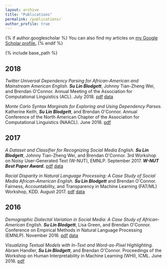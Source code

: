 ```yaml
---
layout: archive
title: "Publications"
permalink: /publications/
author_profile: true
---
```


{% if author.googlescholar %}
  You can also find my articles on <u><a href="{{author.googlescholar}}">my Google Scholar profile</a>.</u>
{% endif %}

{% include base_path %}

## 2018

*Twitter Universal Dependency Parsing for African-American and Mainstream American English.* ***Su Lin Blodgett***, Johnny Tian-Zheng Wei, and Brendan O'Connor. Annual Meeting of the Association for Computational Linguistics (ACL). July 2018. [pdf](http://aclweb.org/anthology/P18-1131) [data](http://slanglab.cs.umass.edu/TwitterAAE/)

*Monte Carlo Syntax Marginals for Exploring and Using Dependency Parses.* Katherine Keith, ***Su Lin Blodgett***, and Brendan O'Connor. Annual Conference of the North American Chapter of the Association for Computational Linguistics (NAACL). June 2018. [pdf](http://www.aclweb.org/anthology/N18-1084)

## 2017

*A Dataset and Classifier for Recognizing Social Media English.* ***Su Lin Blodgett***, Johnny Tian-Zheng Wei, and Brendan O'Connor. 3rd Workshop on Noisy User-Generated Text (W-NUT), EMNLP. September 2017. ***W-NUT Best Paper Award.*** [pdf](http://noisy-text.github.io/2017/pdf/WNUT08.pdf) [data](http://slanglab.cs.umass.edu/TwitterLangID/)

*Racial Disparity in Natural Language Processing: A Case Study of Social Media African-American English.* ***Su Lin Blodgett*** and Brendan O'Connor. Fairness, Accountability, and Transparency in Machine Learning (FAT/ML) Workshop, KDD. August 2017. [pdf](https://arxiv.org/pdf/1707.00061.pdf) [data](http://slanglab.cs.umass.edu/TwitterLangID/)

## 2016
*Demographic Dialectal Variation in Social Media: A Case Study of African-American English.* ***Su Lin Blodgett***, Lisa Green, and Brendan O'Connor. Conference on Empirical Methods in Natural Language Processing (EMNLP). November 2016. [pdf](https://aclweb.org/anthology/D16-1120) [data](http://slanglab.cs.umass.edu/TwitterAAE/)

*Visualizing Textual Models with In-Text and Word-as-Pixel Highlighting.* Abram Handler, ***Su Lin Blodgett***, and Brendan O'Connor. Proceedings of the Workshop on Human Interpretability in Machine Learning (WHI), ICML. June 2016. [pdf](https://arxiv.org/pdf/1606.06352v1.pdf)

<!-- {% for post in site.publications reversed %}
  {% include archive-single.html %}
{% endfor %}
 -->